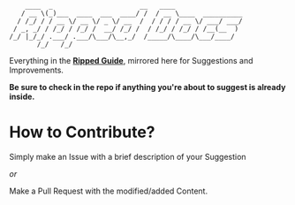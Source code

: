 ```
    ____  _                      __   ____                 
   / __ \(_)___  ____  ___  ____/ /  / __ \____  __________
  / /_/ / / __ \/ __ \/ _ \/ __  /  / / / / __ \/ ___/ ___/
 / _, _/ / /_/ / /_/ /  __/ /_/ /  / /_/ / /_/ / /__(__  ) 
/_/ |_/_/ .___/ .___/\___/\__,_/  /_____/\____/\___/____/  
       /_/   /_/                                           
```

Everything in the [**Ripped Guide**](https://ripped.guide), mirrored here for Suggestions and Improvements.

**Be sure to check in the repo if anything you're about to suggest is already inside.**

# How to Contribute?

Simply make an Issue with a brief description of your Suggestion  
  
_or_ 

Make a Pull Request with the modified/added Content.

